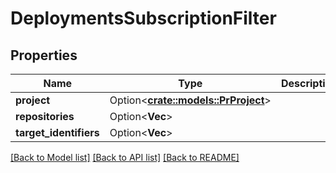 # DeploymentsSubscriptionFilter

## Properties

Name | Type | Description | Notes
------------ | ------------- | ------------- | -------------
**project** | Option<[**crate::models::PrProject**](PR_Project.md)> |  | [optional]
**repositories** | Option<**Vec<String>**> |  | [optional]
**target_identifiers** | Option<**Vec<String>**> |  | [optional]

[[Back to Model list]](../README.md#documentation-for-models) [[Back to API list]](../README.md#documentation-for-api-endpoints) [[Back to README]](../README.md)


